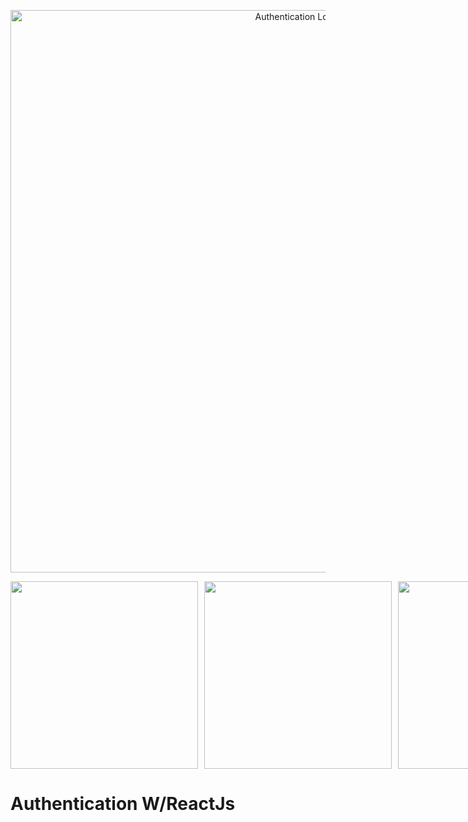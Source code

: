 <p align="center">
  <img src="https://imgur.com/TinMFQH.png" width="900" title="Authentication Logo">
</p>

<div align="center">
  <div style="display: flex; align-items: center; flex-direction: row;">
    <img src="https://imgur.com/r2AfjOs.png" width="300"/>
    <img src="https://imgur.com/jcL080d.png" width="300" style="margin-left: 10px"/>
    <img src="https://imgur.com/SfIfr5K.png" width="300" style="margin-left: 10px"/>
  </div>
</div>

# Authentication W/ReactJs
